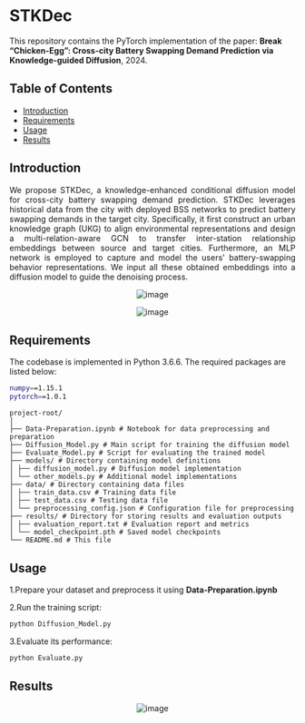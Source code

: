 # STKDec

This repository contains the PyTorch implementation of the paper: **Break “Chicken-Egg”: Cross-city Battery Swapping Demand Prediction via Knowledge-guided Diffusion**, 2024.

## Table of Contents
- [Introduction](#introduction)
- [Requirements](#requirements)
- [Usage](#usage)
- [Results](#results)

## Introduction
<p style="text-align: justify;">
We propose STKDec, a knowledge-enhanced conditional diffusion model for cross-city battery swapping demand prediction. STKDec leverages historical data from the city with deployed BSS networks to predict battery swapping demands in the target city. Specifically, it first construct an urban knowledge graph (UKG) to align environmental representations and design a multi-relation-aware GCN to transfer inter-station relationship embeddings between source and target cities. Furthermore, an MLP network is employed to capture and model the users' battery-swapping behavior representations. We input all these obtained embeddings into a diffusion model to guide the denoising process. 
</p>

<div align="center">
  
![image](https://github.com/user-attachments/assets/767c58e5-4835-4181-8f72-40c376277103)
</div>

<div align="center">
  
![image](https://github.com/user-attachments/assets/fa8d58ba-6fd7-489b-bd8f-2b80dc851ff4)
</div>

## Requirements
The codebase is implemented in Python 3.6.6. The required packages are listed below:

```bash
numpy==1.15.1
pytorch==1.0.1
```

```
project-root/
│
├── Data-Preparation.ipynb # Notebook for data preprocessing and preparation
├── Diffusion_Model.py # Main script for training the diffusion model
├── Evaluate_Model.py # Script for evaluating the trained model
├── models/ # Directory containing model definitions
│ ├── diffusion_model.py # Diffusion model implementation
│ └── other_models.py # Additional model implementations
├── data/ # Directory containing data files
│ ├── train_data.csv # Training data file
│ ├── test_data.csv # Testing data file
│ └── preprocessing_config.json # Configuration file for preprocessing
├── results/ # Directory for storing results and evaluation outputs
│ ├── evaluation_report.txt # Evaluation report and metrics
│ └── model_checkpoint.pth # Saved model checkpoints
└── README.md # This file
```

## Usage
1.Prepare your dataset and preprocess it using **Data-Preparation.ipynb**

2.Run the training script:

```bash
python Diffusion_Model.py
```
3.Evaluate its performance:

```bash
python Evaluate.py
```
## Results
<div align="center">
  
![image](https://github.com/user-attachments/assets/d3c32e03-04f8-41cd-bba7-dd6a43625a01)
</div>
